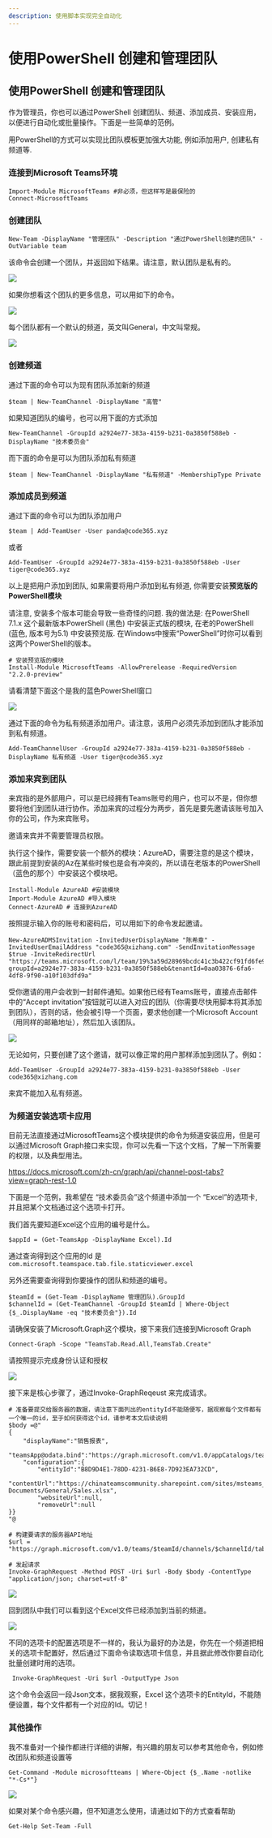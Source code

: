 ```yaml
---
description: 使用脚本实现完全自动化
---
```


# 使用PowerShell 创建和管理团队

## 使用PowerShell 创建和管理团队

作为管理员，你也可以通过PowerShell 创建团队、频道、添加成员、安装应用，以便进行自动化或批量操作。下面是一些简单的范例。


用PowerShell的方式可以实现比团队模板更加强大功能, 例如添加用户, 创建私有频道等.


### 连接到Microsoft Teams环境

```
Import-Module MicrosoftTeams #非必须，但这样写是最保险的
Connect-MicrosoftTeams
```

### 创建团队

```
New-Team -DisplayName "管理团队" -Description "通过PowerShell创建的团队" -OutVariable team
```

该命令会创建一个团队，并返回如下结果。请注意，默认团队是私有的。

![](<../.gitbook/assets/图片-290.png>)

如果你想看这个团队的更多信息，可以用如下的命令。

![](<../.gitbook/assets/图片-291.png>)

每个团队都有一个默认的频道，英文叫General，中文叫常规。

![](<../.gitbook/assets/图片-292.png>)

### 创建频道

通过下面的命令可以为现有团队添加新的频道

```
$team | New-TeamChannel -DisplayName "高管"
```

如果知道团队的编号，也可以用下面的方式添加

```
New-TeamChannel -GroupId a2924e77-383a-4159-b231-0a3850f588eb -DisplayName "技术委员会"
```

而下面的命令是可以为团队添加私有频道

```
$team | New-TeamChannel -DisplayName "私有频道" -MembershipType Private
```

### 添加成员到频道

通过下面的命令可以为团队添加用户

```
$team | Add-TeamUser -User panda@code365.xyz
```

或者

```
Add-TeamUser -GroupId a2924e77-383a-4159-b231-0a3850f588eb -User tiger@code365.xyz
```

以上是把用户添加到团队, 如果需要将用户添加到私有频道, 你需要安装**预览版的PowerShell模块**

>
请注意, 安装多个版本可能会导致一些奇怪的问题. 我的做法是: 在PowerShell 7.1.x 这个最新版本PowerShell (黑色) 中安装正式版的模块, 在老的PowerShell (蓝色, 版本号为5.1) 中安装预览版. 在Windows中搜索“PowerShell”时你可以看到这两个PowerShell的版本。


```
# 安装预览版的模块
Install-Module MicrosoftTeams -AllowPrerelease -RequiredVersion "2.2.0-preview"
```

请看清楚下面这个是我的蓝色PowerShell窗口

![](<../.gitbook/assets/图片-293.png>)

通过下面的命令为私有频道添加用户。请注意，该用户必须先添加到团队才能添加到私有频道。

```
Add-TeamChannelUser -GroupId a2924e77-383a-4159-b231-0a3850f588eb -DisplayName 私有频道 -User tiger@code365.xyz
```

### 添加来宾到团队

来宾指的是外部用户，可以是已经拥有Teams账号的用户，也可以不是，但你想要将他们到团队进行协作。添加来宾的过程分为两步，首先是要先邀请该账号加入你的公司，作为来宾账号。


邀请来宾并不需要管理员权限。


执行这个操作，需要安装一个额外的模块：AzureAD，需要注意的是这个模块，跟此前提到安装的Az在某些时候也是会有冲突的，所以请在老版本的PowerShell （蓝色的那个）中安装这个模块吧。

```
Install-Module AzureAD #安装模块
Import-Module AzureAD #导入模块
Connect-AzureAD # 连接到AzureAD
```

按照提示输入你的账号和密码后，可以用如下的命令发起邀请。

```
New-AzureADMSInvitation -InvitedUserDisplayName "陈希章" -InvitedUserEmailAddress "code365@xizhang.com" -SendInvitationMessage $true -InviteRedirectUrl "https://teams.microsoft.com/l/team/19%3a59d28969bcdc41c3b422cf91fd6fe94f%40thread.tacv2/conversations?groupId=a2924e77-383a-4159-b231-0a3850f588eb&tenantId=0aa03876-6fa6-4df8-9f90-a10f103dfd9a"
```

受你邀请的用户会收到一封邮件通知。如果他已经有Teams账号，直接点击邮件中的“Accept invitation”按钮就可以进入对应的团队（你需要尽快用脚本将其添加到团队），否则的话，他会被引导一个页面，要求他创建一个Microsoft Account（用同样的邮箱地址），然后加入该团队。

![](<../.gitbook/assets/图片-294.png>)

无论如何，只要创建了这个邀请，就可以像正常的用户那样添加到团队了。例如：

```
Add-TeamUser -GroupId a2924e77-383a-4159-b231-0a3850f588eb -User code365@xizhang.com
```

>
来宾不能加入私有频道。


### 为频道安装选项卡应用

目前无法直接通过MicrosoftTeams这个模块提供的命令为频道安装应用，但是可以通过Microsoft Graph接口来实现，你可以先看一下这个文档，了解一下所需要的权限，以及典型用法。

<https://docs.microsoft.com/zh-cn/graph/api/channel-post-tabs?view=graph-rest-1.0>

下面是一个范例，我希望在 “技术委员会”这个频道中添加一个 “Excel”的选项卡, 并且把某个文档通过这个选项卡打开。

我们首先要知道Excel这个应用的编号是什么。

```
$appId = (Get-TeamsApp -DisplayName Excel).Id
```

通过查询得到这个应用的Id 是`com.microsoft.teamspace.tab.file.staticviewer.excel`

另外还需要查询得到你要操作的团队和频道的编号。

```
$teamId = (Get-Team -DisplayName 管理团队).GroupId
$channelId = (Get-TeamChannel -GroupId $teamId | Where-Object {$_.DisplayName -eq "技术委员会"}).Id
```

请确保安装了Microsoft.Graph这个模块，接下来我们连接到Microsoft Graph

```
Connect-Graph -Scope "TeamsTab.Read.All,TeamsTab.Create"
```

请按照提示完成身份认证和授权

![](<../.gitbook/assets/图片-297.png>)

接下来是核心步骤了，通过Invoke-GraphReqeust 来完成请求。

```
# 准备要提交给服务器的数据，请注意下面列出的entityId不能随便写，据观察每个文件都有一个唯一的id，至于如何获得这个id，请参考本文后续说明
$body =@"                                                                               
{
	"displayName":"销售报表",
	"teamsApp@odata.bind":"https://graph.microsoft.com/v1.0/appCatalogs/teamsApps/$appId",
	"configuration":{
		"entityId":"B8D9D4E1-78DD-4231-B6E8-7D923EA732CD",			
		"contentUrl":"https://chinateamscommunity.sharepoint.com/sites/msteams_b5a289/Shared Documents/General/Sales.xlsx",
		"websiteUrl":null,
		"removeUrl":null
}}
"@

# 构建要请求的服务器API地址
$url = "https://graph.microsoft.com/v1.0/teams/$teamId/channels/$channelId/tabs"

# 发起请求
Invoke-GraphRequest -Method POST -Uri $url -Body $body -ContentType "application/json; charset=utf-8"
```

![](<../.gitbook/assets/图片-298.png>)

回到团队中我们可以看到这个Excel文件已经添加到当前的频道。

![](<../.gitbook/assets/图片-299.png>)

>
不同的选项卡的配置选项是不一样的，我认为最好的办法是，你先在一个频道把相关的选项卡配置好，然后通过下面命令读取选项卡信息，并且据此修改你要自动化批量创建时用的选项。

```
 Invoke-GraphRequest -Uri $url -OutputType Json
```

这个命令会返回一段Json文本，据我观察，Excel 这个选项卡的EntityId，不能随便设置，每个文件都有一个对应的Id。切记！


### 其他操作

我不准备对一个操作都进行详细的讲解，有兴趣的朋友可以参考其他命令，例如修改团队和频道设置等

```
Get-Command -Module microsoftteams | Where-Object {$_.Name -notlike "*-Cs*"}
```

![](<../.gitbook/assets/图片-295.png>)

如果对某个命令感兴趣，但不知道怎么使用，请通过如下的方式查看帮助

```
Get-Help Set-Team -Full
```

